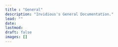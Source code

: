 ```yaml
---
title : "General"
description: "Invidious's General Documentation."
lead: ""
date:
lastmod:
draft: false
images: []
---
```

